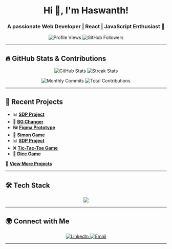 <h1 align="center">Hi 👋, I'm Haswanth!</h1>
<h3 align="center">A passionate Web Developer | React | JavaScript Enthusiast 🚀</h3>

<p align="center">
  <img src="https://komarev.com/ghpvc/?username=haswanth04&label=Profile%20Views&color=0e75b6&style=flat" alt="Profile Views" />
  <img src="https://img.shields.io/github/followers/haswanth04?label=Followers&style=social" alt="GitHub Followers" />
</p>

---

## 🔥 **GitHub Stats & Contributions**
<p align="center">
  <img src="https://github-readme-stats.vercel.app/api?username=haswanth04&show_icons=true&theme=radical&count_private=true" alt="GitHub Stats" />
  <img src="https://github-readme-streak-stats.herokuapp.com/?user=haswanth04&theme=tokyonight" alt="Streak Stats" />
</p>

<p align="center">
  <img src="https://img.shields.io/github/commit-activity/m/haswanth04?label=Commits%20this%20month&color=brightgreen" alt="Monthly Commits" />
  <img src="https://img.shields.io/github/contributions/haswanth04?label=Total%20Contributions&color=blueviolet" alt="Total Contributions" />
</p>

---

## 🚀 **Recent Projects**
- 📊 **[SDP Project](https://github.com/haswanth04/SDP)**
- 🎨 **[BG Changer](https://bg-changer-haswanth04s-projects.vercel.app/)** 
- 🖼 **[Figma Prototype](https://github.com/haswanth04/figma-prototype1)**
- 🎵 **[Simon Game](https://github.com/haswanth04/Simon-game)**
- 📊 **[SDP Project](https://github.com/haswanth04/SDP)**
- ❌ **[Tic-Tac-Toe Game](https://github.com/haswanth04/tictactoe-game)**
- 🎲 **[Dice Game](https://github.com/haswanth04/dice-game)**

📌 **[View More Projects](https://github.com/haswanth04?tab=repositories)**

---

## 🛠 **Tech Stack**
<p align="center">
  <img src="https://skillicons.dev/icons?i=react,js,html,css,tailwind,nodejs,git,github,figma" />
</p>

---

## 🌍 **Connect with Me**
<p align="center">
  <a href="https://www.linkedin.com/in/haswanth-chinni-48bb62266/">
    <img src="https://img.shields.io/badge/-LinkedIn-blue?style=flat&logo=linkedin" alt="LinkedIn" />
  </a>
  
  <a href="mailto:haswanth.chinni@gmail.com">
    <img src="https://img.shields.io/badge/-Gmail-red?style=flat&logo=gmail" alt="Email" />
  </a>
</p>

---

